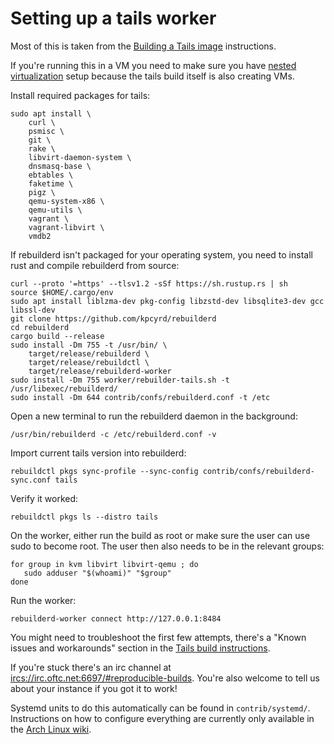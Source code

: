 # Setting up a tails worker

Most of this is taken from the [Building a Tails
image](https://tails.boum.org/contribute/build/) instructions.

If you're running this in a VM you need to make sure you have [nested
virtualization](https://pve.proxmox.com/wiki/Nested_Virtualization) setup
because the tails build itself is also creating VMs.

Install required packages for tails:

    sudo apt install \
        curl \
        psmisc \
        git \
        rake \
        libvirt-daemon-system \
        dnsmasq-base \
        ebtables \
        faketime \
        pigz \
        qemu-system-x86 \
        qemu-utils \
        vagrant \
        vagrant-libvirt \
        vmdb2

If rebuilderd isn't packaged for your operating system, you need to install
rust and compile rebuilderd from source:

    curl --proto '=https' --tlsv1.2 -sSf https://sh.rustup.rs | sh
    source $HOME/.cargo/env
    sudo apt install liblzma-dev pkg-config libzstd-dev libsqlite3-dev gcc libssl-dev
    git clone https://github.com/kpcyrd/rebuilderd
    cd rebuilderd
    cargo build --release
    sudo install -Dm 755 -t /usr/bin/ \
        target/release/rebuilderd \
        target/release/rebuildctl \
        target/release/rebuilderd-worker
    sudo install -Dm 755 worker/rebuilder-tails.sh -t /usr/libexec/rebuilderd/
    sudo install -Dm 644 contrib/confs/rebuilderd.conf -t /etc

Open a new terminal to run the rebuilderd daemon in the background:

    /usr/bin/rebuilderd -c /etc/rebuilderd.conf -v

Import current tails version into rebuilderd:

    rebuildctl pkgs sync-profile --sync-config contrib/confs/rebuilderd-sync.conf tails

Verify it worked:

    rebuildctl pkgs ls --distro tails

On the worker, either run the build as root or make sure the user can use sudo
to become root. The user then also needs to be in the relevant groups:

    for group in kvm libvirt libvirt-qemu ; do
       sudo adduser "$(whoami)" "$group"
    done

Run the worker:

    rebuilderd-worker connect http://127.0.0.1:8484

You might need to troubleshoot the first few attempts, there's a "Known issues
and workarounds" section in the [Tails build
instructions](https://tails.boum.org/contribute/build/).

If you're stuck there's an irc channel at
<ircs://irc.oftc.net:6697/#reproducible-builds>. You're also welcome to tell us
about your instance if you got it to work!

Systemd units to do this automatically can be found in `contrib/systemd/`.
Instructions on how to configure everything are currently only available in the
[Arch Linux wiki](https://wiki.archlinux.org/title/Rebuilderd).
